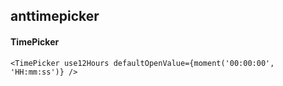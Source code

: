 ## anttimepicker
#### TimePicker

```
<TimePicker use12Hours defaultOpenValue={moment('00:00:00', 'HH:mm:ss')} />
```